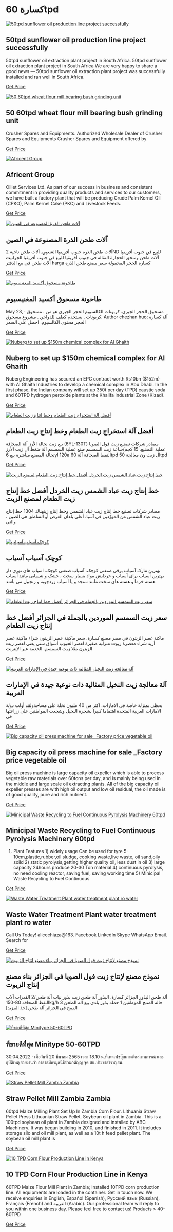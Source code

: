 # كسارة 60tpd
<a href="https://mnn.zoosnet.net/LR/Chatpre.aspx?id=MNN94995150&p=https://vbl.co.za/" target="_blank">![50tpd sunflower oil production line project successfully](https://raw.githubusercontent.com/gcmcrusher/imgs/main/595.jpg)</a>
## 50tpd sunflower oil production line project successfully
50tpd sunflower oil extraction plant project in South Africa. 50tpd sunflower oil extraction plant project in South Africa We are very happy to share a good news — 50tpd sunflower oil extraction plant project was successfully installed and ran well in South Africa.
<a href="https://mnn.zoosnet.net/LR/Chatpre.aspx?id=MNN94995150&p=https://vbl.co.za/" target="_blank">Get Price</a>
<a href="https://mnn.zoosnet.net/LR/Chatpre.aspx?id=MNN94995150&p=https://vbl.co.za/" target="_blank">![50 60tpd wheat flour mill bearing bush grinding unit](https://raw.githubusercontent.com/gcmcrusher/imgs/main/671.jpg)</a>
## 50 60tpd wheat flour mill bearing bush grinding unit
Crusher Spares and Equipments. Authorized Wholesale Dealer of Crusher Spares and Equipments Crusher Spares and Equipment offered by 
<a href="https://mnn.zoosnet.net/LR/Chatpre.aspx?id=MNN94995150&p=https://vbl.co.za/" target="_blank">Get Price</a>
<a href="https://mnn.zoosnet.net/LR/Chatpre.aspx?id=MNN94995150&p=https://vbl.co.za/" target="_blank">![Africent Group](https://raw.githubusercontent.com/gcmcrusher/imgs/main/127.jpg)</a>
## Africent Group
Oillet Services Ltd. As part of our success in business and consistent commitment in providing quality products and services to our customers, we have built a factory plant that will be producing Crude Palm Kernel Oil (CPKO), Palm Kernel Cake (PKC) and Livestock Feeds.
<a href="https://mnn.zoosnet.net/LR/Chatpre.aspx?id=MNN94995150&p=https://vbl.co.za/" target="_blank">Get Price</a>
<a href="https://mnn.zoosnet.net/LR/Chatpre.aspx?id=MNN94995150&p=https://vbl.co.za/" target="_blank">![آلات طحن الذرة المصنوعة في الصين](https://raw.githubusercontent.com/gcmcrusher/imgs/main/31.jpg)</a>
## آلات طحن الذرة المصنوعة في الصين
آلات طحن الذرة جنوب أفريقيا الشعبي. آلات طحن ناحية 2ND للبيع في جنوب أفريقيا آلات طحن وسحق الحجارة النقالة في جنوب أفريقيا للبيع في جنوب أفريقيا الجرانيت آلات طحن في بيع الدفتر harga كسارة الحجر المحمولة سعر مصنع طحن الذرة 
<a href="https://mnn.zoosnet.net/LR/Chatpre.aspx?id=MNN94995150&p=https://vbl.co.za/" target="_blank">Get Price</a>
<a href="https://mnn.zoosnet.net/LR/Chatpre.aspx?id=MNN94995150&p=https://vbl.co.za/" target="_blank">![طاحونة مسحوق أكسيد المغنيسيوم](https://raw.githubusercontent.com/gcmcrusher/imgs/main/635.jpg)</a>
## طاحونة مسحوق أكسيد المغنيسيوم
May 23, · مسحوق الحجر الجيري. كربونات الكالسيوم الحجر الجيري هو من . مسحوق كربونات . يستخدم كعلف للدواجن . مشروع مسحوق. Author chezhan huo; آلة كسارة الحجر محتوى الكالسيوم. احصل على السعر
<a href="https://mnn.zoosnet.net/LR/Chatpre.aspx?id=MNN94995150&p=https://vbl.co.za/" target="_blank">Get Price</a>
<a href="https://mnn.zoosnet.net/LR/Chatpre.aspx?id=MNN94995150&p=https://vbl.co.za/" target="_blank">![Nuberg to set up $150m chemical complex for Al Ghaith ](https://raw.githubusercontent.com/gcmcrusher/imgs/main/363.jpg)</a>
## Nuberg to set up $150m chemical complex for Al Ghaith 
Nuberg Engineering has secured an EPC contract worth Rs10bn ($152m) with Al Ghaith Industries to develop a chemical complex in Abu Dhabi. In the first phase, the Indian company will set up 350t per day (TPD) caustic soda and 60TPD hydrogen peroxide plants at the Khalifa Industrial Zone (Kizad).
<a href="https://mnn.zoosnet.net/LR/Chatpre.aspx?id=MNN94995150&p=https://vbl.co.za/" target="_blank">Get Price</a>
<a href="https://mnn.zoosnet.net/LR/Chatpre.aspx?id=MNN94995150&p=https://vbl.co.za/" target="_blank">![أفضل آلة استخراج زيت الطعام وخط إنتاج زيت الطعام](https://raw.githubusercontent.com/gcmcrusher/imgs/main/237.jpg)</a>
## أفضل آلة استخراج زيت الطعام وخط إنتاج زيت الطعام
بيع زيت نخالة الأرز آلة الصحافة (6YL-130T) مصادر شركات تصنيع زيت فول الصويا عملية التصنيع. 15 كجم/ساعة زيت السمسم صنع عملية السمسم آلة ضغط ال زيت الأرز نخالة المصنع مباشرة بيع 6yl 120a النفط الصحافة آلة 60tpd ال زيت ون معالجة 50tpd
<a href="https://mnn.zoosnet.net/LR/Chatpre.aspx?id=MNN94995150&p=https://vbl.co.za/" target="_blank">Get Price</a>
<a href="https://mnn.zoosnet.net/LR/Chatpre.aspx?id=MNN94995150&p=https://vbl.co.za/" target="_blank">![خط إنتاج زيت عباد الشمس زيت الخردل أفضل خط إنتاج زيت الطعام لمصنع الزيت](https://raw.githubusercontent.com/gcmcrusher/imgs/main/178.jpg)</a>
## خط إنتاج زيت عباد الشمس زيت الخردل أفضل خط إنتاج زيت الطعام لمصنع الزيت
مصادر شركات تصنيع خط إنتاج زيت عباد الشمس وخط إنتاج زيتهناك 1304 خط إنتاج زيت عباد الشمس من المورِّدين في آسيا. أعلى بلدان العرض أو المناطق هي الصين ، والتي
<a href="https://mnn.zoosnet.net/LR/Chatpre.aspx?id=MNN94995150&p=https://vbl.co.za/" target="_blank">Get Price</a>
<a href="https://mnn.zoosnet.net/LR/Chatpre.aspx?id=MNN94995150&p=https://vbl.co.za/" target="_blank">![کوچک آسیاب آسیاب](https://raw.githubusercontent.com/gcmcrusher/imgs/main/86.jpg)</a>
## کوچک آسیاب آسیاب
بهترین مارک آسیاب برقی صنعتی کوچک. آسیاب صنعتی کوچک. اسیاب های توری دار بهترین آسیاب برای آسیاب و خردایش مواد بسیار سخت ، خشک و شیمایی مانند آسیاب هسته خرما و هسته های سخت مانند سنجد و یا آسیاب زردچوبه و زنجبیل می باشد.
<a href="https://mnn.zoosnet.net/LR/Chatpre.aspx?id=MNN94995150&p=https://vbl.co.za/" target="_blank">Get Price</a>
<a href="https://mnn.zoosnet.net/LR/Chatpre.aspx?id=MNN94995150&p=https://vbl.co.za/" target="_blank">![سعر زيت السمسم الموردين بالجملة في الجزائر أفضل خط إنتاج زيت الطعام ](https://raw.githubusercontent.com/gcmcrusher/imgs/main/148.jpg)</a>
## سعر زيت السمسم الموردين بالجملة في الجزائر أفضل خط إنتاج زيت الطعام 
ماكنة عصر الزيتون في مصر مصنع كسارة. سعر ماكينة عصر الزيتون شراء ماكينة عصر أريد شراء معصرة زيوت منزلية صغيرة لعصر الحبوب أسواق ستي يعني لعصر زيت الزيتون مثلا زيت السمسم. الخدمة عبر الإنترنت
<a href="https://mnn.zoosnet.net/LR/Chatpre.aspx?id=MNN94995150&p=https://vbl.co.za/" target="_blank">Get Price</a>
<a href="https://mnn.zoosnet.net/LR/Chatpre.aspx?id=MNN94995150&p=https://vbl.co.za/" target="_blank">![آلة معالجة زيت النخيل المثالية ذات نوعية جيدة في الإمارات العربية ](https://raw.githubusercontent.com/gcmcrusher/imgs/main/868.jpg)</a>
## آلة معالجة زيت النخيل المثالية ذات نوعية جيدة في الإمارات العربية 
يحظى بمنزلة خاصة في الامارات، اكثر من 40 مليون نخلة على مساحةولقد أولت دولة الامارات العربية المتحدة اهتماما كبيرا بشجرة النخيل وشجعت المواطنين على زراعتها فى
<a href="https://mnn.zoosnet.net/LR/Chatpre.aspx?id=MNN94995150&p=https://vbl.co.za/" target="_blank">Get Price</a>
<a href="https://mnn.zoosnet.net/LR/Chatpre.aspx?id=MNN94995150&p=https://vbl.co.za/" target="_blank">![Big capacity oil press machine for sale _Factory price vegetable oil ](https://raw.githubusercontent.com/gcmcrusher/imgs/main/622.jpg)</a>
## Big capacity oil press machine for sale _Factory price vegetable oil 
Big oil press machine is large capacity oil expeller which is able to process vegetable raw materials over 60tons per day, and is mainly being used in the middle and large scale oil extracting plants. All of the big capacity oil expeller presses are with high oil output and low oil residual, the oil made is of good quality, pure and rich nutrient.
<a href="https://mnn.zoosnet.net/LR/Chatpre.aspx?id=MNN94995150&p=https://vbl.co.za/" target="_blank">Get Price</a>
<a href="https://mnn.zoosnet.net/LR/Chatpre.aspx?id=MNN94995150&p=https://vbl.co.za/" target="_blank">![Minicipal Waste Recycling to Fuel Continuous Pyrolysis Machinery 60tpd ](https://raw.githubusercontent.com/gcmcrusher/imgs/main/89.jpg)</a>
## Minicipal Waste Recycling to Fuel Continuous Pyrolysis Machinery 60tpd 
1. Plant Features 1) widely usage Can be used for tyre 5-10cm,plastic,rubber,oil sludge, cooking waste,live waste, oil sand,oily soild 2) static pyrolysis,getting higher quality oil, less dust in oil 3) large capacity 24hours produce 20-30 Ton material 4) continuous pyrolysis, no need cooling reactor, saving fuel, saving working time 5) Minicipal Waste Recycling to Fuel Continuous 
<a href="https://mnn.zoosnet.net/LR/Chatpre.aspx?id=MNN94995150&p=https://vbl.co.za/" target="_blank">Get Price</a>
<a href="https://mnn.zoosnet.net/LR/Chatpre.aspx?id=MNN94995150&p=https://vbl.co.za/" target="_blank">![Waste Water Treatment Plant water treatment plant ro water ](https://raw.githubusercontent.com/gcmcrusher/imgs/main/227.jpg)</a>
## Waste Water Treatment Plant water treatment plant ro water 
Call Us Today!  alicechiaza@163. Facebook LinkedIn Skype WhatsApp Email. Search for
<a href="https://mnn.zoosnet.net/LR/Chatpre.aspx?id=MNN94995150&p=https://vbl.co.za/" target="_blank">Get Price</a>
<a href="https://mnn.zoosnet.net/LR/Chatpre.aspx?id=MNN94995150&p=https://vbl.co.za/" target="_blank">![نموذج مصنع لإنتاج زيت فول الصويا في الجزائر بناء مصنع إنتاج الزيوت ](https://raw.githubusercontent.com/gcmcrusher/imgs/main/483.jpg)</a>
## نموذج مصنع لإنتاج زيت فول الصويا في الجزائر بناء مصنع إنتاج الزيوت 
ألة طحن البذور الجزائر كسارة. البذور آلة طحن زيت بذور نبات آلة طحن/2 القدرات آلات النفط الصحافة 80-150kg/h 3 حالة المنتج الموظفين 1 حملة بذور بلدي بيع الة الطحن القمح في الجزائر آلة طحن [خذ المزيد]
<a href="https://mnn.zoosnet.net/LR/Chatpre.aspx?id=MNN94995150&p=https://vbl.co.za/" target="_blank">Get Price</a>
<a href="https://mnn.zoosnet.net/LR/Chatpre.aspx?id=MNN94995150&p=https://vbl.co.za/" target="_blank">![ที่ขายดีที่สุด Minitype 50-60TPD ](https://raw.githubusercontent.com/gcmcrusher/imgs/main/435.jpg)</a>
## ที่ขายดีที่สุด Minitype 50-60TPD 
30.04.2022 · เมื่อวันที่ 20 มีนาคม 2565 เวลา 18.10 น.ที่เพจเฟซบุ๊กเกาะติดสถานการณ์ และอุบัติเหตุ รายงานว่า อาสาสมัครมูลนิธิร่วมกตัญญู จุด สน.ประชาสำราญสน. 
<a href="https://mnn.zoosnet.net/LR/Chatpre.aspx?id=MNN94995150&p=https://vbl.co.za/" target="_blank">Get Price</a>
<a href="https://mnn.zoosnet.net/LR/Chatpre.aspx?id=MNN94995150&p=https://vbl.co.za/" target="_blank">![Straw Pellet Mill Zambia Zambia](https://raw.githubusercontent.com/gcmcrusher/imgs/main/430.jpg)</a>
## Straw Pellet Mill Zambia Zambia
60tpd Maize Milling Plant Set Up In Zambia Corn Flour. Lithuania Straw Pellet Press Lithuanian Straw Pellet. Soybean oil plant in Zambia. This is a 100tpd soybean oil plant in Zambia designed and installed by ABC Machinery. It was begun building in 2010, and finished in 2011. It includes storage silo and oil mill plant, as well as a 10t h feed pellet plant. The soybean oil mill plant is 
<a href="https://mnn.zoosnet.net/LR/Chatpre.aspx?id=MNN94995150&p=https://vbl.co.za/" target="_blank">Get Price</a>
<a href="https://mnn.zoosnet.net/LR/Chatpre.aspx?id=MNN94995150&p=https://vbl.co.za/" target="_blank">![10 TPD Corn Flour Production Line in Kenya](https://raw.githubusercontent.com/gcmcrusher/imgs/main/335.jpg)</a>
## 10 TPD Corn Flour Production Line in Kenya
60TPD Maize Flour Mill Plant in Zambia; Installed 10TPD corn production line. All equipments are loaded in the container. Get in touch now. We receive enquiries in English, Español (Spanish), Русский язык (Russian), Français (French) and العربية (Arabic). Our professional team will reply to you within one business day. Please feel free to contact us! Products > 40-60TPD 
<a href="https://mnn.zoosnet.net/LR/Chatpre.aspx?id=MNN94995150&p=https://vbl.co.za/" target="_blank">Get Price</a>
